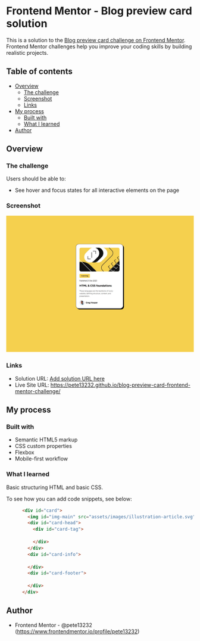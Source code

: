 # Frontend Mentor - Blog preview card solution

This is a solution to the [Blog preview card challenge on Frontend Mentor](https://www.frontendmentor.io/challenges/blog-preview-card-ckPaj01IcS). Frontend Mentor challenges help you improve your coding skills by building realistic projects. 

## Table of contents

- [Overview](#overview)
  - [The challenge](#the-challenge)
  - [Screenshot](#screenshot)
  - [Links](#links)
- [My process](#my-process)
  - [Built with](#built-with)
  - [What I learned](#what-i-learned)
- [Author](#author)


## Overview

### The challenge

Users should be able to:

- See hover and focus states for all interactive elements on the page

### Screenshot

![](./screenshot/solution.jpg)


### Links

- Solution URL: [Add solution URL here](https://your-solution-url.com)
- Live Site URL: https://pete13232.github.io/blog-preview-card-frontend-mentor-challenge/

## My process

### Built with

- Semantic HTML5 markup
- CSS custom properties
- Flexbox
- Mobile-first workflow


### What I learned

Basic structuring HTML and basic CSS.

To see how you can add code snippets, see below:

```html
      <div id="card">
        <img id="img-main" src="assets/images/illustration-article.svg" alt="">
        <div id="card-head">
          <div id="card-tag">

          </div>
        </div>
        <div id="card-info">

        </div>
        <div id="card-footer">

        </div>
      </div>
```

## Author

- Frontend Mentor - @pete13232 (https://www.frontendmentor.io/profile/pete13232)
